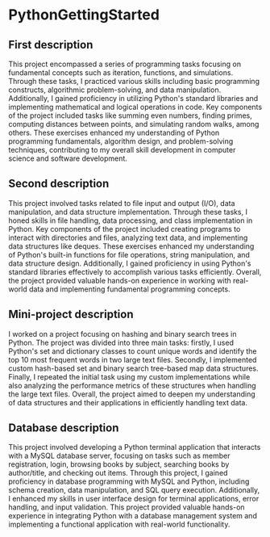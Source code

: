 # PythonGettingStarted

## First description
This project encompassed a series of programming tasks focusing on fundamental concepts such as iteration, functions, and simulations. Through these tasks, I practiced various skills including basic programming constructs, algorithmic problem-solving, and data manipulation. Additionally, I gained proficiency in utilizing Python's standard libraries and implementing mathematical and logical operations in code. Key components of the project included tasks like summing even numbers, finding primes, computing distances between points, and simulating random walks, among others. These exercises enhanced my understanding of Python programming fundamentals, algorithm design, and problem-solving techniques, contributing to my overall skill development in computer science and software development.

## Second description
This project involved tasks related to file input and output (I/O), data manipulation, and data structure implementation. Through these tasks, I honed skills in file handling, data processing, and class implementation in Python. Key components of the project included creating programs to interact with directories and files, analyzing text data, and implementing data structures like deques. These exercises enhanced my understanding of Python's built-in functions for file operations, string manipulation, and data structure design. Additionally, I gained proficiency in using Python's standard libraries effectively to accomplish various tasks efficiently. Overall, the project provided valuable hands-on experience in working with real-world data and implementing fundamental programming concepts.

## Mini-project description
I worked on a project focusing on hashing and binary search trees in Python. The project was divided into three main tasks: firstly, I used Python's set and dictionary classes to count unique words and identify the top 10 most frequent words in two large text files. Secondly, I implemented custom hash-based set and binary search tree-based map data structures. Finally, I repeated the initial task using my custom implementations while also analyzing the performance metrics of these structures when handling the large text files. Overall, the project aimed to deepen my understanding of data structures and their applications in efficiently handling text data.

## Database description
This project involved developing a Python terminal application that interacts with a MySQL database server, focusing on tasks such as member registration, login, browsing books by subject, searching books by author/title, and checking out items. Through this project, I gained proficiency in database programming with MySQL and Python, including schema creation, data manipulation, and SQL query execution. Additionally, I enhanced my skills in user interface design for terminal applications, error handling, and input validation. This project provided valuable hands-on experience in integrating Python with a database management system and implementing a functional application with real-world functionality.